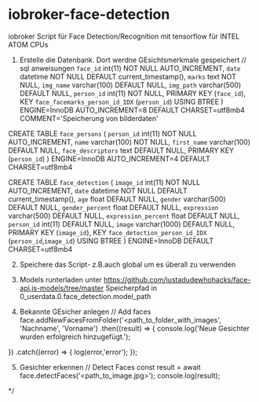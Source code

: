 # iobroker-face-detection
iobroker Script für Face Detection/Recognition mit tensorflow für INTEL ATOM CPUs

1. Erstelle die Datenbank. Dort werdne GEsichtsmerkmale gespeichert 
// sql anweisungen
  `face_id` int(11) NOT NULL AUTO_INCREMENT,
  `date` datetime NOT NULL DEFAULT current_timestamp(),
  `marks` text NOT NULL,
  `img_name` varchar(100) DEFAULT NULL,
  `img_path` varchar(500) DEFAULT NULL,
  `person_id` int(11) NOT NULL,
  PRIMARY KEY (`face_id`),
  KEY `face_facemarks_person_id_IDX` (`person_id`) USING BTREE
) ENGINE=InnoDB AUTO_INCREMENT=8 DEFAULT CHARSET=utf8mb4 COMMENT='Speicherung von bilderdaten'

CREATE TABLE `face_persons` (
  `person_id` int(11) NOT NULL AUTO_INCREMENT,
  `name` varchar(100) NOT NULL,
  `first_name` varchar(100) DEFAULT NULL,
  `face_descriptors` text DEFAULT NULL,
  PRIMARY KEY (`person_id`)
) ENGINE=InnoDB AUTO_INCREMENT=4 DEFAULT CHARSET=utf8mb4

CREATE TABLE `face_detection` (
  `image_id` int(11) NOT NULL AUTO_INCREMENT,
  `date` datetime NOT NULL DEFAULT current_timestamp(),
  `age` float DEFAULT NULL,
  `gender` varchar(500) DEFAULT NULL,
  `gender_percent` float DEFAULT NULL,
  `expression` varchar(500) DEFAULT NULL,
  `expression_percent` float DEFAULT NULL,
  `person_id` int(11) DEFAULT NULL,
  `image` varchar(1000) DEFAULT NULL,
  PRIMARY KEY (`image_id`),
  KEY `face_detection_person_id_IDX` (`person_id`,`image_id`) USING BTREE
) ENGINE=InnoDB DEFAULT CHARSET=utf8mb4

2. Speichere das Script- z.B.auch global um es überall zu verwenden
3.  Models runterladen unter
    https://github.com/justadudewhohacks/face-api.js-models/tree/master
    Speicherpfad in  0_userdata.0.face_detection.model_path
    

4. Bekannte GEsicher anlegen
 // Add faces
face.addNewFacesFromFolder('<path_to_folder_with_images', 'Nachname', 'Vorname')
.then((result) => {
    console.log('Neue Gesichter wurden erfolgreich hinzugefügt.');
    
})
.catch((error) => {
    log(error,'error');
});

5. Gesichter erkennen
// Detect Faces
const result = await face.detectFaces('<path_to_image.jpg>');
console.log(result);


*/

